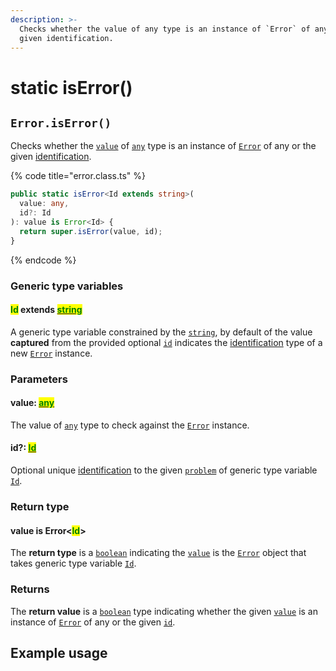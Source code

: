 ```yaml
---
description: >-
  Checks whether the value of any type is an instance of `Error` of any or the
  given identification.
---
```


# static isError()

## `Error.isError()`

Checks whether the [`value`](static-iserror.md#value-any) of [`any`](https://www.typescriptlang.org/docs/handbook/2/everyday-types.html#any) type is an instance of [`Error`](broken-reference) of any or the given [identification](static-iserror.md#id-id).

{% code title="error.class.ts" %}
```typescript
public static isError<Id extends string>(
  value: any,
  id?: Id
): value is Error<Id> {
  return super.isError(value, id);
}
```
{% endcode %}

### Generic type variables

#### <mark style="color:green;">Id</mark> extends [<mark style="color:green;">string</mark>](https://www.typescriptlang.org/docs/handbook/basic-types.html#string)

A generic type variable constrained by the [`string`](https://developer.mozilla.org/en-US/docs/Web/JavaScript/Reference/Global\_Objects/String), by default of the value **captured** from the provided optional [`id`](static-iserror.md#id-id) indicates the [identification](../../getting-started/basic-concepts.md#identification) type of a new [`Error`](broken-reference) instance.

### Parameters

#### value: [<mark style="color:green;">any</mark>](https://www.typescriptlang.org/docs/handbook/basic-types.html#any)<mark style="color:green;"></mark>

The value of [`any`](https://www.typescriptlang.org/docs/handbook/basic-types.html#any) type to check against the [`Error`](broken-reference) instance.

#### id?: [<mark style="color:green;">Id</mark>](../generic-type-variables.md#wrap-opening)<mark style="color:green;"></mark>

Optional unique [identification](../../getting-started/basic-concepts.md#identification) to the given [`problem`](static-iserror.md#problem-string) of generic type variable [`Id`](../generic-type-variables.md#wrap-opening).

### Return type

#### value is Error<<mark style="color:green;">Id</mark>>

The **return type** is a [`boolean`](https://www.typescriptlang.org/docs/handbook/basic-types.html#boolean) indicating the [`value`](static-iserror.md#value-any) is the [`Error`](broken-reference) object that takes generic type variable [`Id`](static-iserror.md#id-extends-string).

### Returns

The **return value** is a [`boolean`](https://developer.mozilla.org/en-US/docs/Web/JavaScript/Reference/Global\_Objects/Boolean) type indicating whether the given [`value`](static-iserror.md#value-any) is an instance of [`Error`](broken-reference) of any or the given [`id`](static-iserror.md#id-id).

## Example usage
